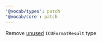 ```yaml
---
'@vocab/types': patch
'@vocab/core': patch
---
```


Remove [unused] `ICUFormatResult` type

[unused]: https://github.com/search?q=+%2FICUFormatResult%2F&type=code
